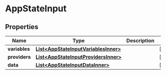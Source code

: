 

# AppStateInput


## Properties

| Name | Type | Description | Notes |
|------------ | ------------- | ------------- | -------------|
|**variables** | [**List&lt;AppStateInputVariablesInner&gt;**](AppStateInputVariablesInner.md) |  |  [optional] |
|**providers** | [**List&lt;AppStateInputProvidersInner&gt;**](AppStateInputProvidersInner.md) |  |  [optional] |
|**data** | [**List&lt;AppStateInputDataInner&gt;**](AppStateInputDataInner.md) |  |  [optional] |



